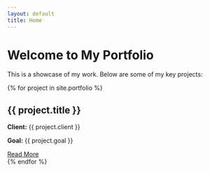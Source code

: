 ```yaml
---
layout: default
title: Home
---
```


<div class="container">
    <h1>Welcome to My Portfolio</h1>
    <p>This is a showcase of my work. Below are some of my key projects:</p>
    <div class="row">
        {% for project in site.portfolio %}
            <div class="col-md-6">
                <div class="project card mb-4">
                    <div class="card-body">
                        <h2 class="card-title">{{ project.title }}</h2>
                        <p><strong>Client:</strong> {{ project.client }}</p>
                        <p><strong>Goal:</strong> {{ project.goal }}</p>
                        <a href="{{ project.url | relative_url }}" class="btn btn-primary">Read More</a>
                    </div>
                </div>
            </div>
        {% endfor %}
    </div>
</div>
